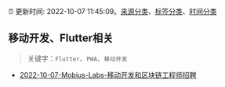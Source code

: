 :alarm_clock: 更新时间: 2022-10-07 11:45:09。[来源分类](../README.md)、[标签分类](../TAGS.md)、[时间分类](../TIMELINE.md)

## 移动开发、Flutter相关


> 关键字：`Flutter`、`PWA`、`移动开发`



- [2022-10-07-Mobius-Labs-移动开发和区块链工程师招聘](https://www.v2ex.com/t/885023) 